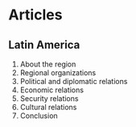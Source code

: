 # Articles

## Latin America

1. About the region
2. Regional organizations
3. Political and diplomatic relations
4. Economic relations
5. Security relations
6. Cultural relations
7. Conclusion
